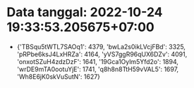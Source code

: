 # Data tanggal: 2022-10-24 19:33:53.205675+07:00

* {'TBSqu5tWTL7SAOq1': 4379, 'bwLa2s0ikLVcjFBd': 3325, 'pRPbe6ksJ4LxHRZa': 4164, 'yVS7ggR96qUX6DZv': 4091, 'onxotSZuH4zdzDzF': 1641, '19Gca1Oylm5Yfd2o': 1894, 'wrDE9mTA0ootuYjE': 1741, 'q8h8n8TtH59vVAL5': 1697, 'Wh8E6jK0skVuSutN': 1627}
